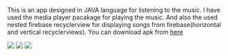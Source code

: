 

This is an app designed in JAVA language for listening to the music.
I have used the media player pacakage for playing the music.
And also the used nested firebase recyclerview for displaying songs from firebase(horizontal and vertical recyclerviews).
You can download apk from [here](https://github.com/saikrishna13032000/Listen/blob/master/app-debug.apk)



![](https://github.com/saikrishna13032000/Listen/blob/master/images/image%201.jpeg)
![](https://github.com/saikrishna13032000/Listen/blob/master/images/image%202.jpeg)
![](https://github.com/saikrishna13032000/Listen/blob/master/images/image%203.jpeg)

